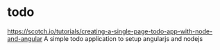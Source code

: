 # todo

https://scotch.io/tutorials/creating-a-single-page-todo-app-with-node-and-angular
A simple todo application to setup angularjs and nodejs
